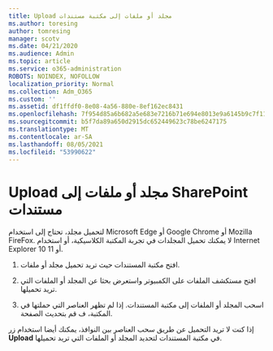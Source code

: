 ```yaml
---
title: Upload مجلد أو ملفات إلى مكتبة مستندات
ms.author: toresing
author: tomresing
manager: scotv
ms.date: 04/21/2020
ms.audience: Admin
ms.topic: article
ms.service: o365-administration
ROBOTS: NOINDEX, NOFOLLOW
localization_priority: Normal
ms.collection: Adm_O365
ms.custom: ''
ms.assetid: df1ffdf0-8e08-4a56-880e-8ef162ec8431
ms.openlocfilehash: 7f954d85a6b682a5e683e7216b71e694e8013e9a6145b9c7f119d3b2a5b78965
ms.sourcegitcommit: b5f7da89a650d2915dc652449623c78be6247175
ms.translationtype: MT
ms.contentlocale: ar-SA
ms.lasthandoff: 08/05/2021
ms.locfileid: "53990622"
---
```

# <a name="upload-a-folder-or-files-to-a-sharepoint-document-library"></a>Upload مجلد أو ملفات إلى SharePoint مستندات

لتحميل مجلد، تحتاج إلى استخدام Microsoft Edge أو Google Chrome أو Mozilla FireFox. لا يمكنك تحميل المجلدات في تجربة المكتبة الكلاسيكية، أو استخدام Internet Explorer 10 أو 11.
  
1. افتح مكتبة المستندات حيث تريد تحميل مجلد أو ملفات.
    
2. افتح مستكشف الملفات على الكمبيوتر واستعرض بحثا عن المجلد أو الملفات التي تريد تحميلها.
    
3. اسحب المجلد أو الملفات إلى مكتبة المستندات. إذا لم تظهر العناصر التي حملتها في المكتبة، ف قم بتحديث الصفحة. 
    
إذا كنت لا تريد التحميل عن طريق سحب العناصر بين النوافذ، يمكنك أيضا استخدام زر **Upload** في مكتبة المستندات لتحديد المجلد أو الملفات التي تريد تحميلها. 
  

